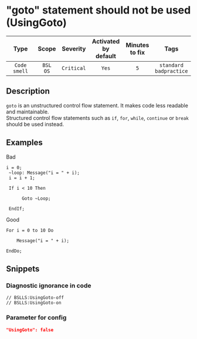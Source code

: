 # "goto" statement should not be used (UsingGoto)

| Type | Scope | Severity | Activated<br/>by default | Minutes<br/>to fix | Tags |
| :-: | :-: | :-: | :-: | :-: | :-: |
| `Code smell` | `BSL`<br/>`OS` | `Critical` | `Yes` | `5` | `standard`<br/>`badpractice` |

<!-- Блоки выше заполняются автоматически, не трогать -->
## Description

```goto``` is an unstructured control flow statement. It makes code less readable and maintainable.  
Structured control flow statements such as ```if```, ```for```, ```while```, ```continue``` or ```break```
 should be used instead.
 
 ## Examples

 Bad

 ```bsl
 i = 0;
  ~loop: Message("i = " + i);
  i = i + 1;
  
  If i < 10 Then
  
       Goto ~Loop;
  
  EndIf;
 ```
 
Good

```bsl
For i = 0 to 10 Do
 
    Message("i = " + i);
 
EndDo;
```

## Snippets

<!-- Блоки ниже заполняются автоматически, не трогать -->
### Diagnostic ignorance in code

```bsl
// BSLLS:UsingGoto-off
// BSLLS:UsingGoto-on
```

### Parameter for config

```json
"UsingGoto": false
```
